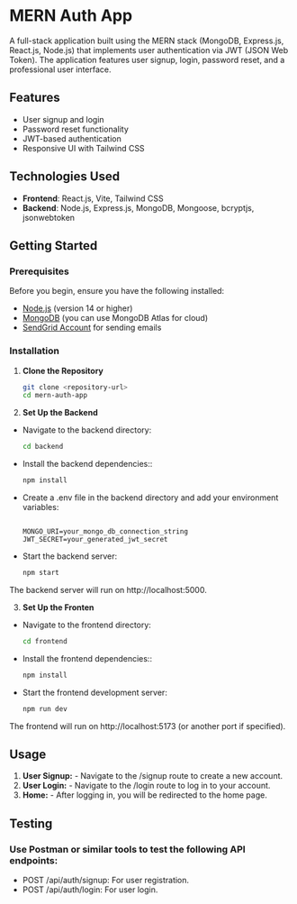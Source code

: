 # MERN Auth App

A full-stack application built using the MERN stack (MongoDB, Express.js, React.js, Node.js) that implements user authentication via JWT (JSON Web Token). The application features user signup, login, password reset, and a professional user interface.

## Features

- User signup and login
- Password reset functionality
- JWT-based authentication
- Responsive UI with Tailwind CSS

## Technologies Used

- **Frontend**: React.js, Vite, Tailwind CSS
- **Backend**: Node.js, Express.js, MongoDB, Mongoose, bcryptjs, jsonwebtoken

## Getting Started

### Prerequisites

Before you begin, ensure you have the following installed:

- [Node.js](https://nodejs.org/en/) (version 14 or higher)
- [MongoDB](https://www.mongodb.com/) (you can use MongoDB Atlas for cloud)
- [SendGrid Account](https://sendgrid.com/) for sending emails

### Installation

1. **Clone the Repository**

   ```bash
   git clone <repository-url>
   cd mern-auth-app

   
2. **Set Up the Backend**

 - Navigate to the backend directory:

    ```bash
    cd backend

 - Install the backend dependencies::

    ```bash
    npm install

 - Create a .env file in the backend directory and add your environment variables:

   ```plaintext

   MONGO_URI=your_mongo_db_connection_string
   JWT_SECRET=your_generated_jwt_secret

 - Start the backend server:

    ```bash
    npm start
    
  The backend server will run on http://localhost:5000.


3. **Set Up the Fronten**

 - Navigate to the frontend directory:

    ```bash
    cd frontend

 - Install the frontend dependencies::

    ```bash
    npm install

 - Start the frontend development server:

    ```bash
    npm run dev
    
The frontend will run on http://localhost:5173 (or another port if specified).

## Usage   

1. **User Signup:** - Navigate to the /signup route to create a new account.
2. **User Login:** - Navigate to the /login route to log in to your account.
3. **Home:** -  After logging in, you will be redirected to the home page.


## Testing  

### Use Postman or similar tools to test the following API endpoints:
  - POST /api/auth/signup: For user registration.
  - POST /api/auth/login: For user login.
    
